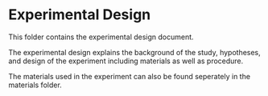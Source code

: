 # Experimental Design

This folder contains the experimental design document. 

The experimental design explains the background of the study, hypotheses, and design of the experiment including materials as well as procedure.  

The materials used in the experiment can also be found seperately in the materials folder.
